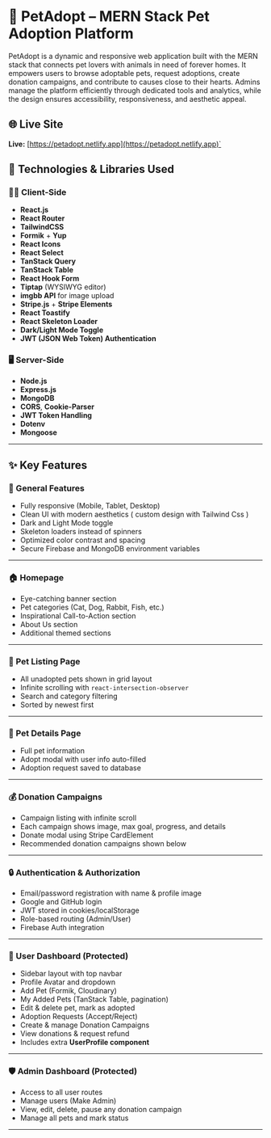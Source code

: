 # 🐾 PetAdopt – MERN Stack Pet Adoption Platform

PetAdopt is a dynamic and responsive web application built with the MERN stack that connects pet lovers with animals in need of forever homes. It empowers users to browse adoptable pets, request adoptions, create donation campaigns, and contribute to causes close to their hearts. Admins manage the platform efficiently through dedicated tools and analytics, while the design ensures accessibility, responsiveness, and aesthetic appeal.

## 🌐 Live Site

**Live:** [https://petadopt.netlify.app](https://petadopt.netlify.app)`



## 🧩 Technologies & Libraries Used

### 👨‍💻 Client-Side

- **React.js**
- **React Router**
- **TailwindCSS** 
- **Formik** + **Yup**
- **React Icons**
- **React Select**
- **TanStack Query**
- **TanStack Table**
- **React Hook Form**
- **Tiptap** (WYSIWYG editor)
- **imgbb API** for image upload
- **Stripe.js** + **Stripe Elements**
- **React Toastify**
- **React Skeleton Loader**
- **Dark/Light Mode Toggle**
- **JWT (JSON Web Token) Authentication**

### 🖥️ Server-Side

- **Node.js**
- **Express.js**
- **MongoDB** 
- **CORS**, **Cookie-Parser**
- **JWT Token Handling**
- **Dotenv** 
- **Mongoose**

---

## ✨ Key Features

### 🚀 General Features

- Fully responsive (Mobile, Tablet, Desktop)
- Clean UI with modern aesthetics ( custom design with Tailwind Css )
- Dark and Light Mode toggle
- Skeleton loaders instead of spinners
- Optimized color contrast and spacing
- Secure Firebase and MongoDB environment variables

---

### 🏠 Homepage

- Eye-catching banner section
- Pet categories (Cat, Dog, Rabbit, Fish, etc.)
- Inspirational Call-to-Action section
- About Us section
- Additional themed sections

---

### 🐶 Pet Listing Page

- All unadopted pets shown in grid layout
- Infinite scrolling with `react-intersection-observer`
- Search and category filtering
- Sorted by newest first

---

### 🐾 Pet Details Page

- Full pet information
- Adopt modal with user info auto-filled
- Adoption request saved to database

---

### 💰 Donation Campaigns

- Campaign listing with infinite scroll
- Each campaign shows image, max goal, progress, and details
- Donate modal using Stripe CardElement
- Recommended donation campaigns shown below

---

### 🔒 Authentication & Authorization

- Email/password registration with name & profile image
- Google and GitHub login
- JWT stored in cookies/localStorage
- Role-based routing (Admin/User)
- Firebase Auth integration

---

### 👤 User Dashboard (Protected)

- Sidebar layout with top navbar
- Profile Avatar and dropdown
- Add Pet (Formik, Cloudinary)
- My Added Pets (TanStack Table, pagination)
- Edit & delete pet, mark as adopted
- Adoption Requests (Accept/Reject)
- Create & manage Donation Campaigns
- View donations & request refund
- Includes extra **UserProfile component**

---

### 🛡️ Admin Dashboard (Protected)

- Access to all user routes
- Manage users (Make Admin)
- View, edit, delete, pause any donation campaign
- Manage all pets and mark status

---


